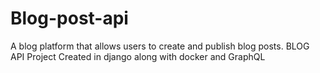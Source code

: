 # Blog-post-api
A blog platform that allows users to create and publish blog posts.
BLOG API Project Created in django along with docker and GraphQL
